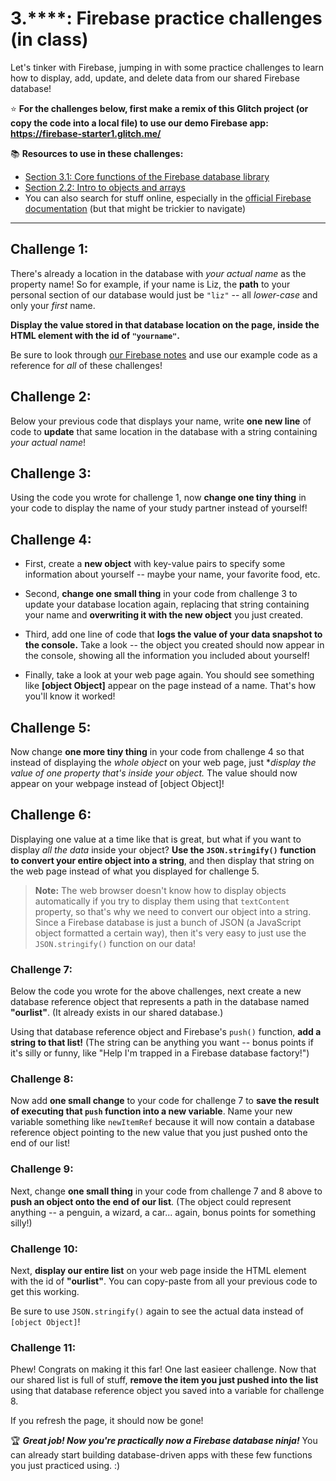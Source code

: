 # 3.****: Firebase practice challenges (in class)

Let's tinker with Firebase, jumping in with some practice challenges to learn how to display, add, update, and delete data from our shared Firebase database!

:star: **For the challenges below, first make a remix of this Glitch project (or copy the code into a local file) to use our demo Firebase app: https://firebase-starter1.glitch.me/**

:books: **Resources to use in these challenges:**
  - [Section 3.1: Core functions of the Firebase database library](https://github.com/LearnTeachCode/intro-javascript-class/blob/master/week-3/3-1-firebase-functions.md)  
  - [Section 2.2: Intro to objects and arrays](https://github.com/LearnTeachCode/intro-javascript-class/blob/master/week-2/2-2-objects-arrays.md)
  - You can also search for stuff online, especially in the [official Firebase documentation](https://firebase.google.com/docs/reference/js/) (but that might be trickier to navigate)

<hr/>

## Challenge 1: 

There's already a location in the database with *your actual name* as the property name! So for example, if your name is Liz, the **path** to your personal section of our database would just be `"liz"` -- all *lower-case* and only your *first* name.

**Display the value stored in that database location on the page, inside the HTML element with the id of `"yourname"`.**

Be sure to look through [our Firebase notes](https://github.com/LearnTeachCode/intro-javascript-class/blob/master/week-3/3-1-firebase-functions.md) and use our example code as a reference for *all* of these challenges!

## Challenge 2:

Below your previous code that displays your name, write **one new line** of code to **update** that same location in the database with a string containing *your actual name*!

## Challenge 3: 
  
Using the code you wrote for challenge 1, now **change one tiny thing** in your code to display the name of your study partner instead of yourself!

## Challenge 4:

  - First, create a **new object** with key-value pairs to specify some information about yourself -- maybe your name, your favorite food, etc.

  - Second, **change one small thing** in your code from challenge 3 to update your database location again, replacing that string containing your name and **overwriting it with the new object** you just created.

  - Third, add one line of code that **logs the value of your data snapshot to the console.** Take a look -- the object you created should now appear in the console, showing all the information you included about yourself!

  - Finally, take a look at your web page again. You should see something like **[object Object]** appear on the page instead of a name. That's how you'll know it worked!

## Challenge 5:

Now change **one more tiny thing** in your code from challenge 4 so that instead of displaying the *whole object* on your web page, just **display the value of one property that's inside your object.* The value should now appear on your webpage instead of [object Object]!

## Challenge 6:

Displaying one value at a time like that is great, but what if you want to display *all the data* inside your object? **Use the `JSON.stringify()` function to convert your entire object into a string**, and then display that string on the web page instead of what you displayed for challenge 5.

  > **Note:** The web browser doesn't know how to display objects automatically if you try to display them using that `textContent` property, so that's why we need to convert our object into a string. Since a Firebase database is just a bunch of JSON (a JavaScript object formatted a certain way), then it's very easy to just use the `JSON.stringify()` function on our data!

### Challenge 7:

Below the code you wrote for the above challenges, next create a new database reference object that represents a path in the database named **"ourlist"**. (It already exists in our shared database.)

Using that database reference object and Firebase's `push()` function, **add a string to that list!** (The string can be anything you want -- bonus points if it's silly or funny, like "Help I'm trapped in a Firebase database factory!")

### Challenge 8:

Now add **one small change** to your code for challenge 7 to **save the result of executing that `push` function into a new variable**. Name your new variable something like `newItemRef` because it will now contain a database reference object pointing to the new value that you just pushed onto the end of our list!

### Challenge 9:

Next, change **one small thing** in your code from challenge 7 and 8 above to **push an object onto the end of our list**. (The object could represent anything -- a penguin, a wizard, a car... again, bonus points for something silly!)

### Challenge 10:

Next, **display our entire list** on your web page inside the HTML element with the id of **"ourlist"**. You can copy-paste from all your previous code to get this working.

Be sure to use `JSON.stringify()` again to see the actual data instead of `[object Object]`!

### Challenge 11:

Phew! Congrats on making it this far! One last easieer challenge. Now that our shared list is full of stuff, **remove the item you just pushed into the list** using that database reference object you saved into a variable for challenge 8.

If you refresh the page, it should now be gone!

:trophy: ***Great job! Now you're practically now a Firebase database ninja!*** You can already start building database-driven apps with these few functions you just practiced using. :)
